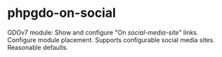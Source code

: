# phpgdo-on-social
GDOv7 module: Show and configure "On *social-media-site*" links. Configure module placement. Supports configurable social media sites. Reasonable defaults.
